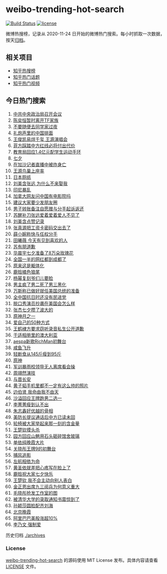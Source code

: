 # weibo-trending-hot-search

[![Build Status](https://github.com/justjavac/weibo-trending-hot-search/workflows/ci/badge.svg?branch=master)](https://github.com/justjavac/weibo-trending-hot-search/actions)
[![license](https://img.shields.io/github/license/justjavac/weibo-trending-hot-search)](https://github.com/justjavac/weibo-trending-hot-search/blob/master/LICENSE)

微博热搜榜，记录从 2020-11-24 日开始的微博热门搜索。每小时抓取一次数据，按天[归档](./archives)。

## 相关项目

- [知乎热搜榜](https://github.com/justjavac/zhihu-trending-top-search)
- [知乎热门话题](https://github.com/justjavac/zhihu-trending-hot-questions)
- [知乎热门视频](https://github.com/justjavac/zhihu-trending-hot-video)

## 今日热门搜索

<!-- BEGIN -->
<!-- 最后更新时间 Sat Aug 30 2025 02:27:07 GMT+0800 (China Standard Time) -->

1. [中共中央政治局召开会议](https://s.weibo.com//weibo?q=%23%E4%B8%AD%E5%85%B1%E4%B8%AD%E5%A4%AE%E6%94%BF%E6%B2%BB%E5%B1%80%E5%8F%AC%E5%BC%80%E4%BC%9A%E8%AE%AE%23&Refer=new_time)
1. [陈奕恒暂时离开TF家族](https://s.weibo.com//weibo?q=%23%E9%99%88%E5%A5%95%E6%81%92%E6%9A%82%E6%97%B6%E7%A6%BB%E5%BC%80TF%E5%AE%B6%E6%97%8F%23&t=31&band_rank=1&Refer=top)
1. [不要随便去同学家过夜](https://s.weibo.com//weibo?q=%23%E4%B8%8D%E8%A6%81%E9%9A%8F%E4%BE%BF%E5%8E%BB%E5%90%8C%E5%AD%A6%E5%AE%B6%E8%BF%87%E5%A4%9C%23&t=31&band_rank=16&Refer=top)
1. [礼炮声里的中国排面](https://s.weibo.com//weibo?q=%23%E7%A4%BC%E7%82%AE%E5%A3%B0%E9%87%8C%E7%9A%84%E4%B8%AD%E5%9B%BD%E6%8E%92%E9%9D%A2%23&t=31&band_rank=3&Refer=top)
1. [王俊凯易烊千玺 王源演唱会](https://s.weibo.com//weibo?q=%E7%8E%8B%E4%BF%8A%E5%87%AF%E6%98%93%E7%83%8A%E5%8D%83%E7%8E%BA%20%E7%8E%8B%E6%BA%90%E6%BC%94%E5%94%B1%E4%BC%9A&t=31&band_rank=1&Refer=top)
1. [菲方踩踏中方红线必将付出代价](https://s.weibo.com//weibo?q=%23%E8%8F%B2%E6%96%B9%E8%B8%A9%E8%B8%8F%E4%B8%AD%E6%96%B9%E7%BA%A2%E7%BA%BF%E5%BF%85%E5%B0%86%E4%BB%98%E5%87%BA%E4%BB%A3%E4%BB%B7%23&t=31&band_rank=19&Refer=top)
1. [教育局回应1.4亿元配学生运动手环](https://s.weibo.com//weibo?q=%23%E6%95%99%E8%82%B2%E5%B1%80%E5%9B%9E%E5%BA%941.4%E4%BA%BF%E5%85%83%E9%85%8D%E5%AD%A6%E7%94%9F%E8%BF%90%E5%8A%A8%E6%89%8B%E7%8E%AF%23&t=31&band_rank=35&Refer=top)
1. [七夕](https://s.weibo.com//weibo?q=%E4%B8%83%E5%A4%95&t=31&band_rank=7&Refer=top)
1. [在加沙记者直播中被炸身亡](https://s.weibo.com//weibo?q=%23%E5%9C%A8%E5%8A%A0%E6%B2%99%E8%AE%B0%E8%80%85%E7%9B%B4%E6%92%AD%E4%B8%AD%E8%A2%AB%E7%82%B8%E8%BA%AB%E4%BA%A1%23&t=31&band_rank=5&Refer=top)
1. [王源鸟巢上座率](https://s.weibo.com//weibo?q=%23%E7%8E%8B%E6%BA%90%E9%B8%9F%E5%B7%A2%E4%B8%8A%E5%BA%A7%E7%8E%87%23&t=31&band_rank=9&Refer=top)
1. [日本厕纸](https://s.weibo.com//weibo?q=%E6%97%A5%E6%9C%AC%E5%8E%95%E7%BA%B8&t=31&band_rank=10&Refer=top)
1. [刘美含张远 为什么不来娶我](https://s.weibo.com//weibo?q=%E5%88%98%E7%BE%8E%E5%90%AB%E5%BC%A0%E8%BF%9C%20%E4%B8%BA%E4%BB%80%E4%B9%88%E4%B8%8D%E6%9D%A5%E5%A8%B6%E6%88%91&t=31&band_rank=12&Refer=top)
1. [印尼暴乱](https://s.weibo.com//weibo?q=%E5%8D%B0%E5%B0%BC%E6%9A%B4%E4%B9%B1&t=31&band_rank=11&Refer=top)
1. [加拿大网友问中国有电影院吗](https://s.weibo.com//weibo?q=%E5%8A%A0%E6%8B%BF%E5%A4%A7%E7%BD%91%E5%8F%8B%E9%97%AE%E4%B8%AD%E5%9B%BD%E6%9C%89%E7%94%B5%E5%BD%B1%E9%99%A2%E5%90%97&t=31&band_rank=31&Refer=top)
1. [建议大家要少发朋友圈](https://s.weibo.com//weibo?q=%E5%BB%BA%E8%AE%AE%E5%A4%A7%E5%AE%B6%E8%A6%81%E5%B0%91%E5%8F%91%E6%9C%8B%E5%8F%8B%E5%9C%88&t=31&band_rank=14&Refer=top)
1. [男子转账备注自愿赠与分手起诉返还](https://s.weibo.com//weibo?q=%23%E7%94%B7%E5%AD%90%E8%BD%AC%E8%B4%A6%E5%A4%87%E6%B3%A8%E8%87%AA%E6%84%BF%E8%B5%A0%E4%B8%8E%E5%88%86%E6%89%8B%E8%B5%B7%E8%AF%89%E8%BF%94%E8%BF%98%23&t=31&band_rank=15&Refer=top)
1. [苏醒补刀张远爱着爱着爱人不见了](https://s.weibo.com//weibo?q=%23%E8%8B%8F%E9%86%92%E8%A1%A5%E5%88%80%E5%BC%A0%E8%BF%9C%E7%88%B1%E7%9D%80%E7%88%B1%E7%9D%80%E7%88%B1%E4%BA%BA%E4%B8%8D%E8%A7%81%E4%BA%86%23&t=31&band_rank=25&Refer=top)
1. [刘美含点赞记录](https://s.weibo.com//weibo?q=%23%E5%88%98%E7%BE%8E%E5%90%AB%E7%82%B9%E8%B5%9E%E8%AE%B0%E5%BD%95%23&t=31&band_rank=17&Refer=top)
1. [张真源把工资卡密码交出去了](https://s.weibo.com//weibo?q=%E5%BC%A0%E7%9C%9F%E6%BA%90%E6%8A%8A%E5%B7%A5%E8%B5%84%E5%8D%A1%E5%AF%86%E7%A0%81%E4%BA%A4%E5%87%BA%E5%8E%BB%E4%BA%86&t=31&band_rank=13&Refer=top)
1. [薛小婉称快与任权分手](https://s.weibo.com//weibo?q=%23%E8%96%9B%E5%B0%8F%E5%A9%89%E7%A7%B0%E5%BF%AB%E4%B8%8E%E4%BB%BB%E6%9D%83%E5%88%86%E6%89%8B%23&t=31&band_rank=36&Refer=top)
1. [田曦薇 今天有见到喜欢的人](https://s.weibo.com//weibo?q=%E7%94%B0%E6%9B%A6%E8%96%87%20%E4%BB%8A%E5%A4%A9%E6%9C%89%E8%A7%81%E5%88%B0%E5%96%9C%E6%AC%A2%E7%9A%84%E4%BA%BA&t=31&band_rank=4&Refer=top)
1. [苏有朋道歉](https://s.weibo.com//weibo?q=%E8%8B%8F%E6%9C%89%E6%9C%8B%E9%81%93%E6%AD%89&t=31&band_rank=21&Refer=top)
1. [华晨宇七夕准备了8万朵玫瑰花](https://s.weibo.com//weibo?q=%E5%8D%8E%E6%99%A8%E5%AE%87%E4%B8%83%E5%A4%95%E5%87%86%E5%A4%87%E4%BA%868%E4%B8%87%E6%9C%B5%E7%8E%AB%E7%91%B0%E8%8A%B1&t=31&band_rank=22&Refer=top)
1. [全国一半的网红都到成都了](https://s.weibo.com//weibo?q=%23%E5%85%A8%E5%9B%BD%E4%B8%80%E5%8D%8A%E7%9A%84%E7%BD%91%E7%BA%A2%E9%83%BD%E5%88%B0%E6%88%90%E9%83%BD%E4%BA%86%23&t=31&band_rank=23&Refer=top)
1. [原来这是躯体化](https://s.weibo.com//weibo?q=%E5%8E%9F%E6%9D%A5%E8%BF%99%E6%98%AF%E8%BA%AF%E4%BD%93%E5%8C%96&t=31&band_rank=34&Refer=top)
1. [鹿晗橘色狼尾](https://s.weibo.com//weibo?q=%23%E9%B9%BF%E6%99%97%E6%A9%98%E8%89%B2%E7%8B%BC%E5%B0%BE%23&t=31&band_rank=24&Refer=top)
1. [杨幂复刻爷们儿要脸](https://s.weibo.com//weibo?q=%E6%9D%A8%E5%B9%82%E5%A4%8D%E5%88%BB%E7%88%B7%E4%BB%AC%E5%84%BF%E8%A6%81%E8%84%B8&t=31&band_rank=18&Refer=top)
1. [男主疯了男二死了男三黑化](https://s.weibo.com//weibo?q=%E7%94%B7%E4%B8%BB%E7%96%AF%E4%BA%86%E7%94%B7%E4%BA%8C%E6%AD%BB%E4%BA%86%E7%94%B7%E4%B8%89%E9%BB%91%E5%8C%96&t=31&band_rank=20&Refer=top)
1. [万斯称已做好就任美国总统的准备](https://s.weibo.com//weibo?q=%23%E4%B8%87%E6%96%AF%E7%A7%B0%E5%B7%B2%E5%81%9A%E5%A5%BD%E5%B0%B1%E4%BB%BB%E7%BE%8E%E5%9B%BD%E6%80%BB%E7%BB%9F%E7%9A%84%E5%87%86%E5%A4%87%23&t=31&band_rank=26&Refer=top)
1. [全中国抗日时还没有民进党](https://s.weibo.com//weibo?q=%23%E5%85%A8%E4%B8%AD%E5%9B%BD%E6%8A%97%E6%97%A5%E6%97%B6%E8%BF%98%E6%B2%A1%E6%9C%89%E6%B0%91%E8%BF%9B%E5%85%9A%23&t=31&band_rank=40&Refer=top)
1. [脱口秀演员抄袭在美国会怎么样](https://s.weibo.com//weibo?q=%E8%84%B1%E5%8F%A3%E7%A7%80%E6%BC%94%E5%91%98%E6%8A%84%E8%A2%AD%E5%9C%A8%E7%BE%8E%E5%9B%BD%E4%BC%9A%E6%80%8E%E4%B9%88%E6%A0%B7&t=31&band_rank=6&Refer=top)
1. [张杰七夕攒了波大的](https://s.weibo.com//weibo?q=%23%E5%BC%A0%E6%9D%B0%E4%B8%83%E5%A4%95%E6%94%92%E4%BA%86%E6%B3%A2%E5%A4%A7%E7%9A%84%23&t=31&band_rank=39&Refer=top)
1. [原神月之一](https://s.weibo.com//weibo?q=%23%E5%8E%9F%E7%A5%9E%E6%9C%88%E4%B9%8B%E4%B8%80%23&t=31&band_rank=46&Refer=top)
1. [爱自己的50种方式](https://s.weibo.com//weibo?q=%23%E7%88%B1%E8%87%AA%E5%B7%B1%E7%9A%8450%E7%A7%8D%E6%96%B9%E5%BC%8F%23&t=31&band_rank=44&Refer=top)
1. [王鹤棣方要求窃听录音私生公开道歉](https://s.weibo.com//weibo?q=%23%E7%8E%8B%E9%B9%A4%E6%A3%A3%E6%96%B9%E8%A6%81%E6%B1%82%E7%AA%83%E5%90%AC%E5%BD%95%E9%9F%B3%E7%A7%81%E7%94%9F%E5%85%AC%E5%BC%80%E9%81%93%E6%AD%89%23&t=31&band_rank=42&Refer=top)
1. [于适相册里的澳大利亚](https://s.weibo.com//weibo?q=%E4%BA%8E%E9%80%82%E7%9B%B8%E5%86%8C%E9%87%8C%E7%9A%84%E6%BE%B3%E5%A4%A7%E5%88%A9%E4%BA%9A&t=31&band_rank=38&Refer=top)
1. [aespa新歌RichMan初舞台](https://s.weibo.com//weibo?q=%23aespa%E6%96%B0%E6%AD%8CRichMan%E5%88%9D%E8%88%9E%E5%8F%B0%23&t=31&band_rank=25&Refer=top)
1. [咸鱼飞升](https://s.weibo.com//weibo?q=%E5%92%B8%E9%B1%BC%E9%A3%9E%E5%8D%87&t=31&band_rank=41&Refer=top)
1. [轻断食从145斤瘦到95斤](https://s.weibo.com//weibo?q=%E8%BD%BB%E6%96%AD%E9%A3%9F%E4%BB%8E145%E6%96%A4%E7%98%A6%E5%88%B095%E6%96%A4&t=31&band_rank=33&Refer=top)
1. [原神](https://s.weibo.com//weibo?q=%E5%8E%9F%E7%A5%9E&t=31&band_rank=47&Refer=top)
1. [军训暴雨校领导无人离席看会操](https://s.weibo.com//weibo?q=%23%E5%86%9B%E8%AE%AD%E6%9A%B4%E9%9B%A8%E6%A0%A1%E9%A2%86%E5%AF%BC%E6%97%A0%E4%BA%BA%E7%A6%BB%E5%B8%AD%E7%9C%8B%E4%BC%9A%E6%93%8D%23&t=31&band_rank=40&Refer=top)
1. [周翊然演技](https://s.weibo.com//weibo?q=%23%E5%91%A8%E7%BF%8A%E7%84%B6%E6%BC%94%E6%8A%80%23&t=31&band_rank=41&Refer=top)
1. [与晋长安](https://s.weibo.com//weibo?q=%E4%B8%8E%E6%99%8B%E9%95%BF%E5%AE%89&t=31&band_rank=42&Refer=top)
1. [黄子韬手机里都不一定有这么帅的照片](https://s.weibo.com//weibo?q=%E9%BB%84%E5%AD%90%E9%9F%AC%E6%89%8B%E6%9C%BA%E9%87%8C%E9%83%BD%E4%B8%8D%E4%B8%80%E5%AE%9A%E6%9C%89%E8%BF%99%E4%B9%88%E5%B8%85%E7%9A%84%E7%85%A7%E7%89%87&t=31&band_rank=30&Refer=top)
1. [边伯贤 我命由我不由天](https://s.weibo.com//weibo?q=%E8%BE%B9%E4%BC%AF%E8%B4%A4%20%E6%88%91%E5%91%BD%E7%94%B1%E6%88%91%E4%B8%8D%E7%94%B1%E5%A4%A9&t=31&band_rank=28&Refer=top)
1. [沙溢回应王牌跑男二选一](https://s.weibo.com//weibo?q=%E6%B2%99%E6%BA%A2%E5%9B%9E%E5%BA%94%E7%8E%8B%E7%89%8C%E8%B7%91%E7%94%B7%E4%BA%8C%E9%80%89%E4%B8%80&t=31&band_rank=29&Refer=top)
1. [李菁菁瘦到认不出](https://s.weibo.com//weibo?q=%E6%9D%8E%E8%8F%81%E8%8F%81%E7%98%A6%E5%88%B0%E8%AE%A4%E4%B8%8D%E5%87%BA&t=31&band_rank=42&Refer=top)
1. [朱志鑫好优越的骨相](https://s.weibo.com//weibo?q=%E6%9C%B1%E5%BF%97%E9%91%AB%E5%A5%BD%E4%BC%98%E8%B6%8A%E7%9A%84%E9%AA%A8%E7%9B%B8&t=31&band_rank=47&Refer=top)
1. [美防长提议通话后中方已读未回](https://s.weibo.com//weibo?q=%23%E7%BE%8E%E9%98%B2%E9%95%BF%E6%8F%90%E8%AE%AE%E9%80%9A%E8%AF%9D%E5%90%8E%E4%B8%AD%E6%96%B9%E5%B7%B2%E8%AF%BB%E6%9C%AA%E5%9B%9E%23&t=31&band_rank=46&Refer=top)
1. [轮椅被大家举起来那一刻的含金量](https://s.weibo.com//weibo?q=%23%E8%BD%AE%E6%A4%85%E8%A2%AB%E5%A4%A7%E5%AE%B6%E4%B8%BE%E8%B5%B7%E6%9D%A5%E9%82%A3%E4%B8%80%E5%88%BB%E7%9A%84%E5%90%AB%E9%87%91%E9%87%8F%23&t=31&band_rank=49&Refer=top)
1. [王楚钦摸头杀](https://s.weibo.com//weibo?q=%23%E7%8E%8B%E6%A5%9A%E9%92%A6%E6%91%B8%E5%A4%B4%E6%9D%80%23&t=31&band_rank=27&Refer=top)
1. [园方回应山魈用石头砸碎馆舍玻璃](https://s.weibo.com//weibo?q=%23%E5%9B%AD%E6%96%B9%E5%9B%9E%E5%BA%94%E5%B1%B1%E9%AD%88%E7%94%A8%E7%9F%B3%E5%A4%B4%E7%A0%B8%E7%A2%8E%E9%A6%86%E8%88%8D%E7%8E%BB%E7%92%83%23&t=31&band_rank=22&Refer=top)
1. [单依纯晚霞大片](https://s.weibo.com//weibo?q=%E5%8D%95%E4%BE%9D%E7%BA%AF%E6%99%9A%E9%9C%9E%E5%A4%A7%E7%89%87&t=31&band_rank=32&Refer=top)
1. [关晓彤王牌9的初舞台](https://s.weibo.com//weibo?q=%E5%85%B3%E6%99%93%E5%BD%A4%E7%8E%8B%E7%89%8C9%E7%9A%84%E5%88%9D%E8%88%9E%E5%8F%B0&t=31&band_rank=37&Refer=top)
1. [捕风追影](https://s.weibo.com//weibo?q=%E6%8D%95%E9%A3%8E%E8%BF%BD%E5%BD%B1&t=31&band_rank=47&Refer=top)
1. [左航相依为命](https://s.weibo.com//weibo?q=%E5%B7%A6%E8%88%AA%E7%9B%B8%E4%BE%9D%E4%B8%BA%E5%91%BD&t=31&band_rank=48&Refer=top)
1. [黄圣依就差把心疼写在脸上了](https://s.weibo.com//weibo?q=%E9%BB%84%E5%9C%A3%E4%BE%9D%E5%B0%B1%E5%B7%AE%E6%8A%8A%E5%BF%83%E7%96%BC%E5%86%99%E5%9C%A8%E8%84%B8%E4%B8%8A%E4%BA%86&t=31&band_rank=49&Refer=top)
1. [鹿晗祝大家七夕快乐](https://s.weibo.com//weibo?q=%23%E9%B9%BF%E6%99%97%E7%A5%9D%E5%A4%A7%E5%AE%B6%E4%B8%83%E5%A4%95%E5%BF%AB%E4%B9%90%23&t=31&band_rank=44&Refer=top)
1. [王楚钦 我不会主动向别人表白](https://s.weibo.com//weibo?q=%E7%8E%8B%E6%A5%9A%E9%92%A6%20%E6%88%91%E4%B8%8D%E4%BC%9A%E4%B8%BB%E5%8A%A8%E5%90%91%E5%88%AB%E4%BA%BA%E8%A1%A8%E7%99%BD&t=31&band_rank=2&Refer=top)
1. [金正恩出席九三阅兵为何意义重大](https://s.weibo.com//weibo?q=%23%E9%87%91%E6%AD%A3%E6%81%A9%E5%87%BA%E5%B8%AD%E4%B9%9D%E4%B8%89%E9%98%85%E5%85%B5%E4%B8%BA%E4%BD%95%E6%84%8F%E4%B9%89%E9%87%8D%E5%A4%A7%23&t=31&band_rank=8&Refer=top)
1. [毛晓彤抢发工作室的图](https://s.weibo.com//weibo?q=%E6%AF%9B%E6%99%93%E5%BD%A4%E6%8A%A2%E5%8F%91%E5%B7%A5%E4%BD%9C%E5%AE%A4%E7%9A%84%E5%9B%BE&t=31&band_rank=23&Refer=top)
1. [被清华大学的录取通知书震惊到了](https://s.weibo.com//weibo?q=%E8%A2%AB%E6%B8%85%E5%8D%8E%E5%A4%A7%E5%AD%A6%E7%9A%84%E5%BD%95%E5%8F%96%E9%80%9A%E7%9F%A5%E4%B9%A6%E9%9C%87%E6%83%8A%E5%88%B0%E4%BA%86&t=31&band_rank=43&Refer=top)
1. [孙颖莎圆脸配齐刘海](https://s.weibo.com//weibo?q=%E5%AD%99%E9%A2%96%E8%8E%8E%E5%9C%86%E8%84%B8%E9%85%8D%E9%BD%90%E5%88%98%E6%B5%B7&t=31&band_rank=45&Refer=top)
1. [北京晚霞](https://s.weibo.com//weibo?q=%23%E5%8C%97%E4%BA%AC%E6%99%9A%E9%9C%9E%23&t=31&band_rank=48&Refer=top)
1. [阿里巴巴美股涨超10%](https://s.weibo.com//weibo?q=%23%E9%98%BF%E9%87%8C%E5%B7%B4%E5%B7%B4%E7%BE%8E%E8%82%A1%E6%B6%A8%E8%B6%8510%25%23&t=31&band_rank=49&Refer=top)
1. [李乃文 强制爱](https://s.weibo.com//weibo?q=%E6%9D%8E%E4%B9%83%E6%96%87%20%E5%BC%BA%E5%88%B6%E7%88%B1&t=31&band_rank=50&Refer=top)

<!-- END -->

历史归档 [./archives](./archives)

### License

[weibo-trending-hot-search](https://github.com/justjavac/weibo-trending-hot-search) 的源码使用 MIT License
发布。具体内容请查看 [LICENSE](./LICENSE) 文件。
